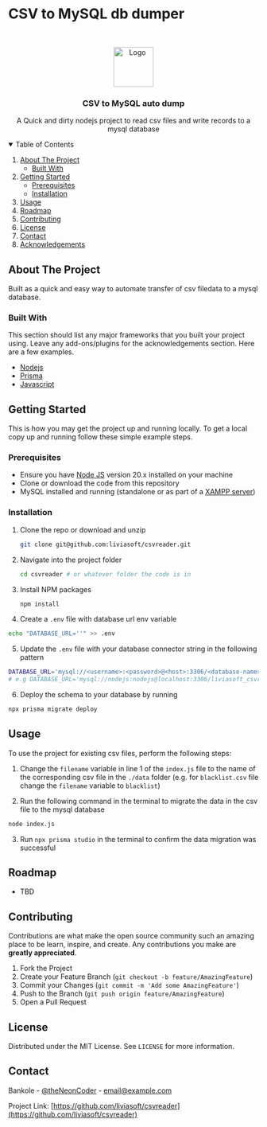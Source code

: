 # CSV to MySQL db dumper

<!-- PROJECT LOGO -->
<br />
<p align="center">
  <a href="https://github.com/othneildrew/Best-README-Template">
    <img src="https://raw.githubusercontent.com/othneildrew/Best-README-Template/master/images/logo.png" alt="Logo" width="80" height="80">
  </a>

  <h3 align="center">CSV to MySQL auto dump</h3>

  <p align="center">
    A Quick and dirty nodejs project to read csv files and write records to a mysql database
  </p>
</p>

<!-- TABLE OF CONTENTS -->
<details open="open">
  <summary>Table of Contents</summary>
  <ol>
    <li>
      <a href="#about-the-project">About The Project</a>
      <ul>
        <li><a href="#built-with">Built With</a></li>
      </ul>
    </li>
    <li>
      <a href="#getting-started">Getting Started</a>
      <ul>
        <li><a href="#prerequisites">Prerequisites</a></li>
        <li><a href="#installation">Installation</a></li>
      </ul>
    </li>
    <li><a href="#usage">Usage</a></li>
    <li><a href="#roadmap">Roadmap</a></li>
    <li><a href="#contributing">Contributing</a></li>
    <li><a href="#license">License</a></li>
    <li><a href="#contact">Contact</a></li>
    <li><a href="#acknowledgements">Acknowledgements</a></li>
  </ol>
</details>

<!-- ABOUT THE PROJECT -->
## About The Project

Built as a quick and easy way to automate transfer of csv filedata to a mysql database.

### Built With

This section should list any major frameworks that you built your project using. Leave any add-ons/plugins for the acknowledgements section. Here are a few examples.

* [Nodejs](https://nodejs.org)
* [Prisma](https://prisma.io)
* [Javascript](https://www.javascript.com)

<!-- GETTING STARTED -->
## Getting Started

This is how you may get the project up and running locally.
To get a local copy up and running follow these simple example steps.

### Prerequisites

* Ensure you have [Node JS](https://nodejs.org/en) version 20.x installed on your machine
* Clone or download the code from this repository
* MySQL installed and running (standalone or as part of a [XAMPP server](https://www.apachefriends.org/))

### Installation

1. Clone the repo or download and unzip

   ```sh
   git clone git@github.com:liviasoft/csvreader.git
   ```

2. Navigate into the project folder

   ```sh
   cd csvreader # or whatever folder the code is in
   ```

3. Install NPM packages

   ```sh
   npm install
   ```

4. Create a `.env` file with database url env variable

  ```sh
  echo "DATABASE_URL=''" >> .env
  ```

5. Update the `.env` file with your database connector string in the following pattern

  ```sh
  DATABASE_URL='mysql://<username>:<password>@<host>:3306/<database-name>';
  # e.g DATABASE_URL='mysql://nodejs:nodejs@localhost:3306/liviasoft_csvreader'
  ```

6. Deploy the schema to your database by running

  ```sh
  npx prisma migrate deploy
  ```

<!-- USAGE EXAMPLES -->
## Usage

To use the project for existing csv files, perform the following steps:

1. Change the `filename` variable in line 1 of the `index.js` file to the name of the corresponding csv file in the `./data` folder (e.g. for `blacklist.csv` file change the `filename` variable to `blacklist`)

2. Run the following command in the terminal to migrate the data in the csv file to the mysql database

  ```sh
  node index.js
  ```

3. Run `npx prisma studio` in the terminal to confirm the data migration was successful

<!-- Use this space to show useful examples of how a project can be used. Additional screenshots, code examples and demos work well in this space. You may also link to more resources.

_For more examples, please refer to the [Documentation](https://example.com)_ -->

<!-- ROADMAP -->
## Roadmap

- TBD

<!-- CONTRIBUTING -->
## Contributing

Contributions are what make the open source community such an amazing place to be learn, inspire, and create. Any contributions you make are **greatly appreciated**.

1. Fork the Project
2. Create your Feature Branch (`git checkout -b feature/AmazingFeature`)
3. Commit your Changes (`git commit -m 'Add some AmazingFeature'`)
4. Push to the Branch (`git push origin feature/AmazingFeature`)
5. Open a Pull Request

<!-- LICENSE -->
## License

Distributed under the MIT License. See `LICENSE` for more information.

<!-- CONTACT -->
## Contact

Bankole - [@theNeonCoder](https://twitter.com/theNeonCoder) - email@example.com

Project Link: [https://github.com/liviasoft/csvreader](https://github.com/liviasoft/csvreader)
